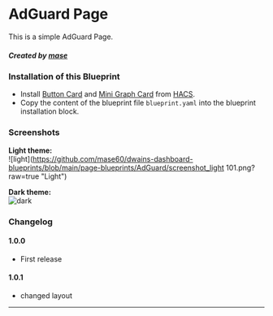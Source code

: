 # AdGuard Page

This is a simple AdGuard Page.


##### Created by [mase](https://github.com/mase60)


### Installation of this Blueprint
- Install [Button Card](https://github.com/custom-cards/button-card) and [Mini Graph Card](https://github.com/kalkih/mini-graph-card)  from [HACS](https://hacs.xyz).
- Copy the content of the blueprint file `blueprint.yaml` into the blueprint installation block.


### Screenshots
**Light theme:**<br>
![light](https://github.com/mase60/dwains-dashboard-blueprints/blob/main/page-blueprints/AdGuard/screenshot_light 101.png?raw=true "Light")

**Dark theme:**<br>
![dark](https://github.com/mase60/dwains-dashboard-blueprints/blob/main/page-blueprints/AdGuard/screenshot_dark101.png?raw=true "Dark")


### Changelog
#### 1.0.0
- First release
#### 1.0.1
- changed layout
---
